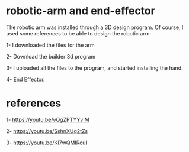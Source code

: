 # robotic-arm and end-effector

The robotic arm was installed through a 3D design program. Of course, I used some references to be able to design the robotic arm:

1- I downloaded the files for the arm

2- Download the builder 3d program

3- I uploaded all the files to the program, and started installing the hand. 

4- End Effector.

# references

1- https://youtu.be/vQgZPTYYvIM

2- https://youtu.be/SshnXUq2tZs 

3- https://youtu.be/KI7wQMIRcuI
